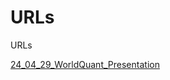 # URLs
URLs

[24_04_29_WorldQuant_Presentation](https://docs.google.com/presentation/d/1AwAx4kIYL25OizGgH-_oXqIHcDYvoVPb/edit?usp=sharing&ouid=105947440441417811121&rtpof=true&sd=true)
